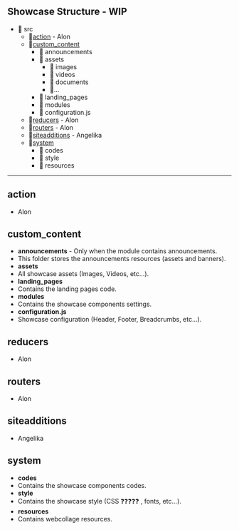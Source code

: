 ## Showcase Structure - WIP

- 📂 src
  - 📁[action](#action) - Alon
  - 📂[custom_content](#custom_content)
    -  📁 announcements
    -  📂 assets
        -  📁 images
        -  📁 videos
        -  📁 documents
        -  📁...
    - 📁 landing_pages
    - 📁 modules
    - 📄 configuration.js
  - 📁[reducers](#reducers) - Alon
  - 📁[routers](#routers) - Alon
  - 📁[siteadditions](#siteadditions) - Angelika
  - 📂[system](#system)
    - 📁 codes
    - 📁 style
    - 📁 resources


------------------------------

## action

- Alon

## custom_content

- **announcements** - Only when the module contains announcements.
- This folder stores the announcements resources (assets and banners).
- **assets**
- All showcase assets (Images, Videos, etc...).
- **landing_pages**
- Contains the landing pages code.
- **modules**
- Contains the showcase components settings.
- **configuration.js**
- Showcase configuration (Header, Footer, Breadcrumbs, etc...).

## reducers

- Alon

## routers

- Alon

## siteadditions

- Angelika

## system

- **codes**
-  Contains the showcase components codes.
- **style**
-  Contains the showcase style (CSS ❓❓❓❓❓ , fonts, etc...).
- **resources**
-  Contains webcollage resources.